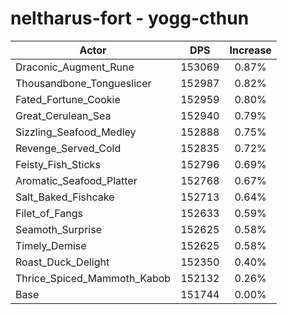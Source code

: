 # neltharus-fort - yogg-cthun
| Actor | DPS | Increase |
|---|:---:|:---:|
|Draconic_Augment_Rune|153069|0.87%|
|Thousandbone_Tongueslicer|152987|0.82%|
|Fated_Fortune_Cookie|152959|0.80%|
|Great_Cerulean_Sea|152940|0.79%|
|Sizzling_Seafood_Medley|152888|0.75%|
|Revenge_Served_Cold|152835|0.72%|
|Feisty_Fish_Sticks|152796|0.69%|
|Aromatic_Seafood_Platter|152768|0.67%|
|Salt_Baked_Fishcake|152713|0.64%|
|Filet_of_Fangs|152633|0.59%|
|Seamoth_Surprise|152625|0.58%|
|Timely_Demise|152625|0.58%|
|Roast_Duck_Delight|152350|0.40%|
|Thrice_Spiced_Mammoth_Kabob|152132|0.26%|
|Base|151744|0.00%|
